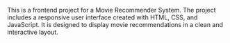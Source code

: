 This is a frontend project for a Movie Recommender System. The project includes a responsive user interface created with HTML, CSS, and JavaScript. It is designed to display movie recommendations in a clean and interactive layout.
